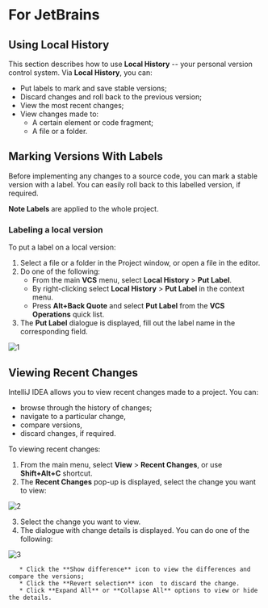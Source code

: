 # For JetBrains
## Using Local History

This section describes how to use **Local History** -- your personal version control system. 
Via **Local History**, you can:
*	Put labels to mark and save stable versions;
*	Discard changes and roll back to the previous version;
*	View the most recent changes;
*	View changes made to:
       * A certain element or code fragment;  
       * A file or a folder.  

## Marking Versions With Labels

Before implementing any changes to a source code, you can mark a stable version with a label. You can easily roll back to this labelled version, if required.

**Note Labels** are applied to the whole project.

### Labeling a local version
To put a label on a local version:
1.	Select a file or a folder in the Project window, or open a file in the editor.
2.	Do one of the following:
       *	From the main **VCS** menu, select **Local History** > **Put Label**.
       *	By right-clicking select **Local History** > **Put Label** in the context menu.
       *	Press **Alt+Back Quote** and select **Put Label** from the **VCS Operations** quick list.
3.	The **Put Label** dialogue is displayed, fill out the label name in the corresponding field.

![1](https://user-images.githubusercontent.com/31585691/30051310-8f6ea414-9232-11e7-879f-5f42b94558d0.jpg)

## Viewing Recent Changes

IntelliJ IDEA allows you to view recent changes made to a project. You can:
*	browse through the history of changes; 
*	navigate to a particular change, 
*	compare versions, 
*	discard changes, if required. 

To viewing recent changes:
1.	From the main menu, select **View** > **Recent Changes**, or use **Shift+Alt+C** shortcut.
2.	The **Recent Changes** pop-up is displayed, select the change you want to view:

![2](https://user-images.githubusercontent.com/31585691/30051354-c8d6080a-9232-11e7-9e69-ad8b61b8e3c1.jpg) 

3.	Select the change you want to view.
4.	The dialogue with change details is displayed. You can do one of the following:

![3](https://user-images.githubusercontent.com/31585691/30051370-d7d30894-9232-11e7-84d5-c9f7eb9091e1.jpg)

       * Click the **Show difference** icon to view the differences and compare the versions;
       * Click the **Revert selection** icon  to discard the change.
       * Click **Expand All** or **Collapse All** options to view or hide the details.
